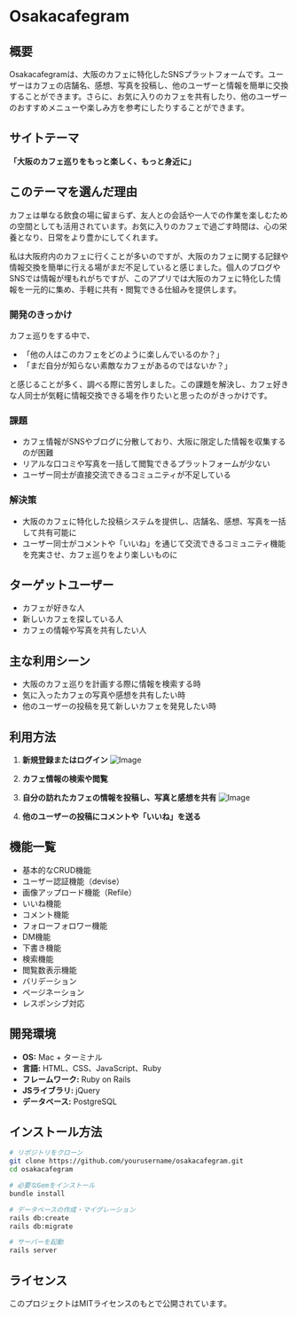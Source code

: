 # Osakacafegram

## 概要

Osakacafegramは、大阪のカフェに特化したSNSプラットフォームです。ユーザーはカフェの店舗名、感想、写真を投稿し、他のユーザーと情報を簡単に交換することができます。さらに、お気に入りのカフェを共有したり、他のユーザーのおすすめメニューや楽しみ方を参考にしたりすることができます。

## サイトテーマ

**「大阪のカフェ巡りをもっと楽しく、もっと身近に」**

## このテーマを選んだ理由

カフェは単なる飲食の場に留まらず、友人との会話や一人での作業を楽しむための空間としても活用されています。お気に入りのカフェで過ごす時間は、心の栄養となり、日常をより豊かにしてくれます。

私は大阪府内のカフェに行くことが多いのですが、大阪のカフェに関する記録や情報交換を簡単に行える場がまだ不足していると感じました。個人のブログやSNSでは情報が埋もれがちですが、このアプリでは大阪のカフェに特化した情報を一元的に集め、手軽に共有・閲覧できる仕組みを提供します。

### 開発のきっかけ

カフェ巡りをする中で、
- 「他の人はこのカフェをどのように楽しんでいるのか？」
- 「まだ自分が知らない素敵なカフェがあるのではないか？」

と感じることが多く、調べる際に苦労しました。この課題を解決し、カフェ好きな人同士が気軽に情報交換できる場を作りたいと思ったのがきっかけです。


### 課題
- カフェ情報がSNSやブログに分散しており、大阪に限定した情報を収集するのが困難
- リアルな口コミや写真を一括して閲覧できるプラットフォームが少ない
- ユーザー同士が直接交流できるコミュニティが不足している

### 解決策
- 大阪のカフェに特化した投稿システムを提供し、店舗名、感想、写真を一括して共有可能に
- ユーザー同士がコメントや「いいね」を通じて交流できるコミュニティ機能を充実させ、カフェ巡りをより楽しいものに

## ターゲットユーザー

- カフェが好きな人
- 新しいカフェを探している人
- カフェの情報や写真を共有したい人

## 主な利用シーン

- 大阪のカフェ巡りを計画する際に情報を検索する時
- 気に入ったカフェの写真や感想を共有したい時
- 他のユーザーの投稿を見て新しいカフェを発見したい時

## 利用方法

1. **新規登録またはログイン**
![Image](https://github.com/user-attachments/assets/8cae014c-6211-4e7e-8594-c9f0f44f28d1)

2. **カフェ情報の検索や閲覧**

3. **自分の訪れたカフェの情報を投稿し、写真と感想を共有**
  ![Image](https://github.com/user-attachments/assets/7b65974a-8edf-4b18-bcc2-e848203cd3dd)
4. **他のユーザーの投稿にコメントや「いいね」を送る**

## 機能一覧

- 基本的なCRUD機能
- ユーザー認証機能（devise）
- 画像アップロード機能（Refile）
- いいね機能
- コメント機能
- フォローフォロワー機能
- DM機能
- 下書き機能
- 検索機能
- 閲覧数表示機能
- バリデーション
- ページネーション
- レスポンシブ対応

## 開発環境

- **OS:** Mac + ターミナル
- **言語:** HTML、CSS、JavaScript、Ruby
- **フレームワーク:** Ruby on Rails
- **JSライブラリ:** jQuery
- **データベース:** PostgreSQL

## インストール方法

```sh
# リポジトリをクローン
git clone https://github.com/yourusername/osakacafegram.git
cd osakacafegram

# 必要なGemをインストール
bundle install

# データベースの作成・マイグレーション
rails db:create
rails db:migrate

# サーバーを起動
rails server
```

## ライセンス

このプロジェクトはMITライセンスのもとで公開されています。
